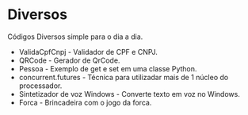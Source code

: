 # Diversos

Códigos Diversos simple para o dia a dia.

* ValidaCpfCnpj - Validador de CPF e CNPJ.
* QRCode - Gerador de QrCode.
* Pessoa - Exemplo de get e set em uma classe Python.
* concurrent.futures - Técnica para utilizadar mais de 1 núcleo do processador.
* Sintetizador de voz Windows  - Converte texto em voz no Windows.
* Forca - Brincadeira com o jogo da forca.
